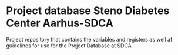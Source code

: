 # Project database Steno Diabetes Center Aarhus-SDCA
Project repository that contains the variables and registers as well af guidelines for use for the Project Database at SDCA


